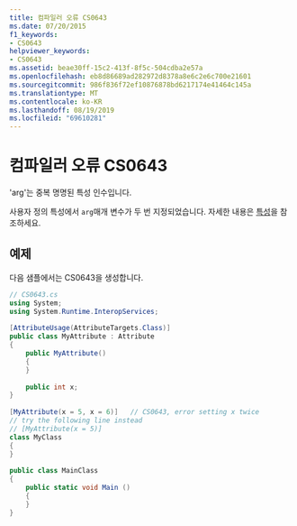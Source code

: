 ```yaml
---
title: 컴파일러 오류 CS0643
ms.date: 07/20/2015
f1_keywords:
- CS0643
helpviewer_keywords:
- CS0643
ms.assetid: beae30ff-15c2-413f-8f5c-504cdba2e57a
ms.openlocfilehash: eb8d86689ad282972d8378a8e6c2e6c700e21601
ms.sourcegitcommit: 986f836f72ef10876878bd6217174e41464c145a
ms.translationtype: MT
ms.contentlocale: ko-KR
ms.lasthandoff: 08/19/2019
ms.locfileid: "69610281"
---
```

# <a name="compiler-error-cs0643"></a>컴파일러 오류 CS0643
'arg'는 중복 명명된 특성 인수입니다.  
  
 사용자 정의 특성에서 `arg`매개 변수가 두 번 지정되었습니다. 자세한 내용은 [특성](../programming-guide/concepts/attributes/index.md)을 참조하세요.  
  
## <a name="example"></a>예제  
 다음 샘플에서는 CS0643을 생성합니다.  
  
```csharp  
// CS0643.cs  
using System;  
using System.Runtime.InteropServices;  
  
[AttributeUsage(AttributeTargets.Class)]  
public class MyAttribute : Attribute  
{  
    public MyAttribute()  
    {  
    }  
  
    public int x;  
}  
  
[MyAttribute(x = 5, x = 6)]   // CS0643, error setting x twice  
// try the following line instead  
// [MyAttribute(x = 5)]  
class MyClass  
{  
}  
  
public class MainClass  
{  
    public static void Main ()  
    {  
    }  
}  
```
